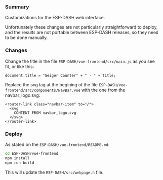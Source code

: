 
### Summary

Customizations for the ESP-DASH web interface.

Unfortunately these changes are not particularly straightforward to deploy, and the results are not portable between ESP-DASH releases, so they need to be done manually.

### Changes

Change the title in the file `ESP-DASH/vue-frontend/src/main.js` as you see fit, or like this:
```
document.title = "Geiger Counter" + " - " + title;
```

Replace the svg tag at the begining of the file `ESP-DASH/vue-frontend/src/components/NavBar.vue` with the one from the navbar_logo.svg:
```
<router-link class="navbar-item" to="/">
  <svg
    CONTENT FROM navbar_logo.svg
  </svg>
</router-link>
```

### Deploy

As stated on the `ESP-DASH/vue-frontend/README.md`:

```sh
cd ESP-DASH/vue-frontend
npm install
npm run build
```

This will update the `ESP-DASH/src/webpage.h` file.
